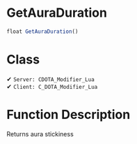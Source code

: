 # GetAuraDuration
```js	
float GetAuraDuration()
```
# Class
✔ `Server: CDOTA_Modifier_Lua`  
✔ `Client: C_DOTA_Modifier_Lua`  

# Function Description
Returns aura stickiness
